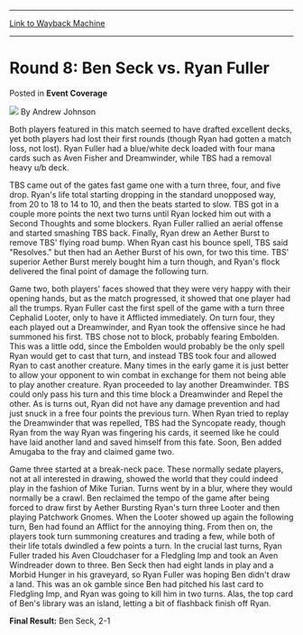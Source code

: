 
---
[Link to Wayback Machine](https://web.archive.org/web/20220517055615/https://magic.wizards.com/en/articles/archive/event-coverage/round-8-ben-seck-vs-ryan-fuller-2000-01-01-0)

[_metadata_:author]:- "Andrew Johnson"
[_metadata_:description]:- "Both players featured in this match seemed to have drafted excellent decks, yet both players had lost their first rounds (though Ryan had gotten a match loss, not lost). Ryan Fuller had a blue/white deck loaded with four mana cards such as Aven Fisher and Dreamwinder, while TBS had a removal heavy u/b deck. TBS came out of the gates fast game one with a turn three, four, and"
[_metadata_:generator]:- "Drupal 7 (http://drupal.org)"
[_metadata_:node]:- "750151"
[_metadata_:publish_date]:- "2000-01-01"
[_metadata_:source]:- "div-main-content"
[_metadata_:title]:- "Round 8: Ben Seck vs. Ryan Fuller"
[_metadata_:wayback_capture_timestamp]:- "2022-05-17 05:56:15"
[_metadata_:wayback_raw_url]:- "https://web.archive.org/web/20220517055615id_/https://magic.wizards.com/en/articles/archive/event-coverage/round-8-ben-seck-vs-ryan-fuller-2000-01-01-0"
[_metadata_:wayback_url]:- "https://magic.wizards.com/en/articles/archive/event-coverage/round-8-ben-seck-vs-ryan-fuller-2000-01-01-0"
---


Round 8: Ben Seck vs. Ryan Fuller
=================================



 Posted in **Event Coverage**







![](https://media.magic.wizards.com/styles/auth_small/public/generic-avatar-150_224.png)
By Andrew Johnson











Both players featured in this match seemed to have drafted excellent decks, yet both players had lost their first rounds (though Ryan had gotten a match loss, not lost). Ryan Fuller had a blue/white deck loaded with four mana cards such as Aven Fisher and Dreamwinder, while TBS had a removal heavy u/b deck.


TBS came out of the gates fast game one with a turn three, four, and five drop. Ryan's life total starting dropping in the standard unopposed way, from 20 to 18 to 14 to 10, and then the beats started to slow. TBS got in a couple more points the next two turns until Ryan locked him out with a Second Thoughts and some blockers. Ryan Fuller rallied an aerial offense and started smashing TBS back. Finally, Ryan drew an Aether Burst to remove TBS' flying road bump. When Ryan cast his bounce spell, TBS said "Resolves." but then had an Aether Burst of his own, for two this time. TBS' superior Aether Burst merely bought him a turn though, and Ryan's flock delivered the final point of damage the following turn.


Game two, both players' faces showed that they were very happy with their opening hands, but as the match progressed, it showed that one player had all the trumps. Ryan Fuller cast the first spell of the game with a turn three Cephalid Looter, only to have it Afflicted immediately. On turn four, they each played out a Dreamwinder, and Ryan took the offensive since he had summoned his first. TBS chose not to block, probably fearing Embolden. This was a little odd, since the Embolden would probably be the only spell Ryan would get to cast that turn, and instead TBS took four and allowed Ryan to cast another creature. Many times in the early game it is just better to allow your opponent to win combat in exchange for them not being able to play another creature. Ryan proceeded to lay another Dreamwinder. TBS could only pass his turn and this time block a Dreamwinder and Repel the other. As is turns out, Ryan did not have any damage prevention and had just snuck in a free four points the previous turn. When Ryan tried to replay the Dreamwinder that was repelled, TBS had the Syncopate ready, though Ryan from the way Ryan was fingering his cards, it seemed like he could have laid another land and saved himself from this fate. Soon, Ben added Amugaba to the fray and claimed game two.


Game three started at a break-neck pace. These normally sedate players, not at all interested in drawing, showed the world that they could indeed play in the fashion of Mike Turian. Turns went by in a blur, where they would normally be a crawl. Ben reclaimed the tempo of the game after being forced to draw first by Aether Bursting Ryan's turn three Looter and then playing Patchwork Gnomes. When the Looter showed up again the following turn, Ben had found an Afflict for the annoying thing. From then on, the players took turn summoning creatures and trading a few, while both of their life totals dwindled a few points a turn. In the crucial last turns, Ryan Fuller traded his Aven Cloudchaser for a Fledgling Imp and took an Aven Windreader down to three. Ben Seck then had eight lands in play and a Morbid Hunger in his graveyard, so Ryan Fuller was hoping Ben didn't draw a land. This was an ok gamble since Ben had pitched his last card to Fledgling Imp, and Ryan was going to kill him in two turns. Alas, the top card of Ben's library was an island, letting a bit of flashback finish off Ryan.


**Final Result:** Ben Seck, 2-1







